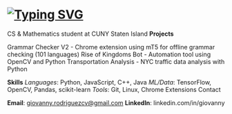 # <a href="#"><img src="https://readme-typing-svg.herokuapp.com?font=Fira+Code&size=30&duration=3000&pause=1000&color=F70000&background=FFFFFF00&center=true&vCenter=true&multiline=true&width=600&height=100&lines=Hi+👋+I'm+Giovanny;Welcome+to+my+GitHub!" alt="Typing SVG" /></a>
CS & Mathematics student at CUNY Staten Island
**Projects**

Grammar Checker V2 - Chrome extension using mT5 for offline grammar checking (101 languages)
Rise of Kingdoms Bot - Automation tool using OpenCV and Python
Transportation Analysis - NYC traffic data analysis with Python

**Skills**
*Languages*: Python, JavaScript, C++, Java
*ML/Data*: TensorFlow, OpenCV, Pandas, scikit-learn
*Tools*: Git, Linux, Chrome Extensions
Contact

**Email**: giovanny.rodriguezcv@gmail.com
**LinkedIn**: linkedin.com/in/giovanny

